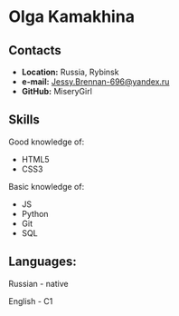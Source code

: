 # Olga Kamakhina

## Contacts

* **Location:** Russia, Rybinsk
* **e-mail:** Jessy.Brennan-696@yandex.ru
* **GitHub:** MiseryGirl

## Skills

Good knowledge of:
* HTML5
* CSS3

Basic knowledge of:
* JS
* Python
* Git
* SQL

## Languages:
Russian - native

English - C1
